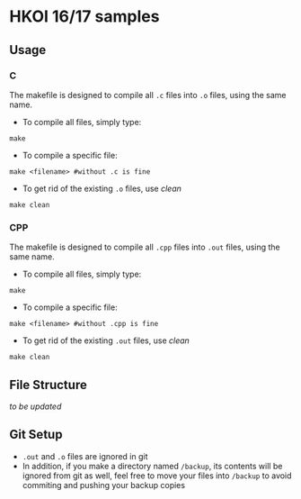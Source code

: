 # HKOI 16/17 samples

## Usage

### C
The makefile is designed to compile all `.c` files into `.o` files, using the same name. 

- To compile all files, simply type:
```
make
```

- To compile a specific file:
```
make <filename> #without .c is fine
```

- To get rid of the existing `.o` files, use *clean*
```
make clean
```

### CPP
The makefile is designed to compile all `.cpp` files into `.out` files, using the same name.

- To compile all files, simply type:
```
make
```

- To compile a specific file:
```
make <filename> #without .cpp is fine
```

- To get rid of the existing `.out` files, use *clean*
```
make clean
```


## File Structure
_to be updated_

## Git Setup
- `.out` and `.o` files are ignored in git
- In addition, if you make a directory named `/backup`, its contents will be ignored from git as well, feel free to move your files into `/backup` to avoid commiting and pushing your backup copies